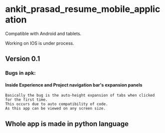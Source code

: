 # ankit_prasad_resume_mobile_application
Compatible with Android and tablets.  

Working on IOS is under process.

## Version 0.1

### Bugs in apk:

#### Inside Experience and Project navigation bar's expansion panels

    Basically the bug is the auto-height expansion of tabs when clicked for the first time.
    This occurs due to auto compatibility of code. 
    As this app can be viewed on any screen size.
    
## Whole app is made in python language
